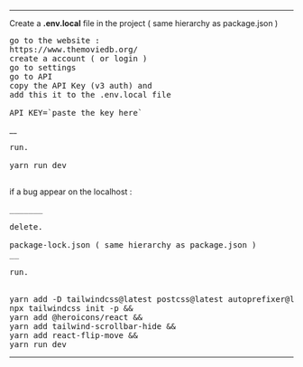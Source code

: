 ___

Create a 
**.env.local**
file in the project ( same hierarchy as package.json ) 

<pre>
go to the website : 
https://www.themoviedb.org/ 
create a account ( or login ) 
go to settings 
go to API 
copy the API Key (v3 auth) and
add this it to the .env.local file 
 
API_KEY=`paste the key here`
</pre>
__
<pre>
run.

yarn run dev 

</pre>
if a bug appear on the localhost : 
<pre>
_______

delete.

package-lock.json ( same hierarchy as package.json ) 
__

run.


yarn add -D tailwindcss@latest postcss@latest autoprefixer@latest && 
npx tailwindcss init -p && 
yarn add @heroicons/react && 
yarn add tailwind-scrollbar-hide &&
yarn add react-flip-move &&
yarn run dev
</pre>
_______
